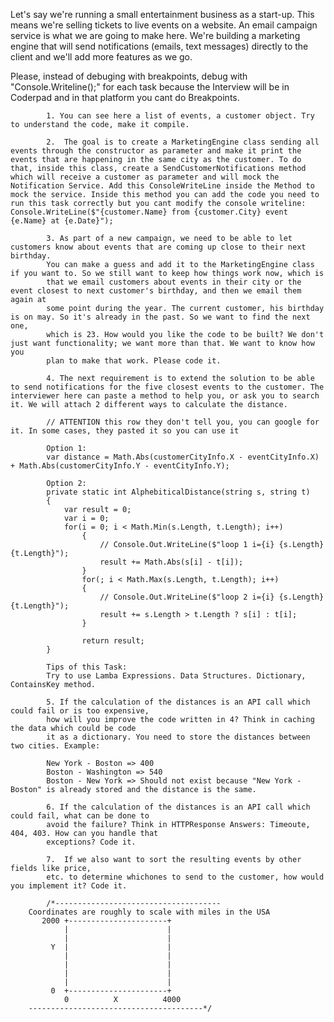 
 
Let's say we're running a small entertainment business as a start-up. This means we're selling tickets to live events on a website. An email campaign service is what we are going to make here. We're building a marketing engine that will send notifications (emails, text messages) directly to the client and we'll add more features as we go.
 
Please, instead of debuging with breakpoints, debug with "Console.Writeline();" for each task because the Interview will be in Coderpad and in that platform you cant do Breakpoints.
 

 
            1. You can see here a list of events, a customer object. Try to understand the code, make it compile. 
 
            2.  The goal is to create a MarketingEngine class sending all events through the constructor as parameter and make it print the events that are happening in the same city as the customer. To do that, inside this class, create a SendCustomerNotifications method which will receive a customer as parameter and will mock the Notification Service. Add this ConsoleWriteLine inside the Method to mock the service. Inside this method you can add the code you need to run this task correctly but you cant modify the console writeline: Console.WriteLine($"{customer.Name} from {customer.City} event {e.Name} at {e.Date}");
 
            3. As part of a new campaign, we need to be able to let customers know about events that are coming up close to their next birthday. 
            You can make a guess and add it to the MarketingEngine class if you want to. So we still want to keep how things work now, which is 
            that we email customers about events in their city or the event closest to next customer's birthday, and then we email them again at
            some point during the year. The current customer, his birthday is on may. So it's already in the past. So we want to find the next one,
            which is 23. How would you like the code to be built? We don't just want functionality; we want more than that. We want to know how you
            plan to make that work. Please code it.
 
            4. The next requirement is to extend the solution to be able to send notifications for the five closest events to the customer. The interviewer here can paste a method to help you, or ask you to search it. We will attach 2 different ways to calculate the distance. 
 
            // ATTENTION this row they don't tell you, you can google for it. In some cases, they pasted it so you can use it
 
            Option 1:
            var distance = Math.Abs(customerCityInfo.X - eventCityInfo.X) + Math.Abs(customerCityInfo.Y - eventCityInfo.Y);
 
            Option 2:
            private static int AlphebiticalDistance(string s, string t)
            {
                var result = 0;
                var i = 0;
                for(i = 0; i < Math.Min(s.Length, t.Length); i++)
                    {
                        // Console.Out.WriteLine($"loop 1 i={i} {s.Length} {t.Length}");
                        result += Math.Abs(s[i] - t[i]);
                    }
                    for(; i < Math.Max(s.Length, t.Length); i++)
                    {
                        // Console.Out.WriteLine($"loop 2 i={i} {s.Length} {t.Length}");
                        result += s.Length > t.Length ? s[i] : t[i];
                    }
                    
                    return result;
            } 
 
            Tips of this Task:
            Try to use Lamba Expressions. Data Structures. Dictionary, ContainsKey method.
 
            5. If the calculation of the distances is an API call which could fail or is too expensive,
            how will you improve the code written in 4? Think in caching the data which could be code
            it as a dictionary. You need to store the distances between two cities. Example:
 
            New York - Boston => 400 
            Boston - Washington => 540
            Boston - New York => Should not exist because "New York - Boston" is already stored and the distance is the same. 
 
            6. If the calculation of the distances is an API call which could fail, what can be done to 
            avoid the failure? Think in HTTPResponse Answers: Timeoute, 404, 403. How can you handle that
            exceptions? Code it.
 
            7.  If we also want to sort the resulting events by other fields like price,
            etc. to determine whichones to send to the customer, how would you implement it? Code it.
            
            /*-------------------------------------
        Coordinates are roughly to scale with miles in the USA
           2000 +----------------------+  
                |                      |  
                |                      |  
             Y  |                      |  
                |                      |  
                |                      |  
                |                      |  
                |                      |  
             0  +----------------------+  
                0          X          4000
        ---------------------------------------*/
  
